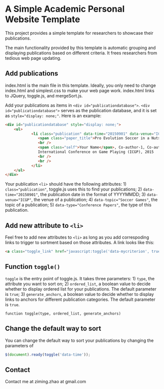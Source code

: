 # A Simple Academic Personal Website Template
This project provides a simple template for researchers to showcase their publications.

The main functionality provided by this template is automatic grouping and displaying publications based on different criteria. It frees researchers from tedious web page updating.


## Add publications

index.html is the main file in this template. Ideally, you only need to change index.html and simplest.css to make your web page work. index.html links to JQuery, toggle.js, and mergeSort.js.

Add your publications as items in `<div id="publicationdatabase">`. `<div id="publicationdatabase">` serves as the publication database, and it is set as `style="display: none;"`. Here is an example:
```html
<div id="publicationdatabase" style="display: none;">
	<ul>
            <li class="publication" data-time="20150901" data-venue="ICGP" data-topic="Soccer Games" data-type="Conference Papers">
               <span class="paper_title">Pro Evolution Soccer in a Nutshell</span>&nbsp;&nbsp;<a href="./.pdf">[PDF]</a>&nbsp;<a href="./.bib">[Bib]</a>
               <br />		
               <span class="self">Your Name</span>, Co-author-1, Co-author-2<br />
               International Conference on Game Playing (ICGP), 2015
               <br />
			   <br />
            </li>
	</ul>
</div>
```

Your publication `<li>` should have the following attributes: 1) `class="publication"`, toggle.js uses this to find your publications; 2) `data-time="20150901"`, the publication date in the format of YYYYMMDD; 3) `data-venue="ICGP"`, the venue of a publication; 4) `data-topic="Soccer Games"`, the topic of a publication; 5) `data-type="Conference Papers"`, the type of this publication.

## Add new attribute to `<li>`

Feel free to add new attributes to `<li>` as long as you add correspoding links to trigger to sortment based on those attributes. A link looks like this:
```html
<a class="toggle_link" href="javascript:toggle('data-mycriterion', true, true)">Sort by mycriterion</a>
```


## Function `toggle()`

`toggle` is the entry point of toggle.js. It takes three parameters: 1) `type`, the attribute you want to sort on; 2) `ordered_list`, a boolean value to decide whether to display ordered list for your publications. The default parameter is `true`; 3) `generate_anchors`, a boolean value to decide whether to display links to anchors for different publication categories. The default parameter is `true`.

```javacript
function toggle(type, ordered_list, generate_anchors)
```

## Change the default way to sort

You can change the default way to sort your publications by changing the parameters of

```javascript
$(document).ready(toggle('data-time'));	
```

## Contact

Contact me at ziming.zhao at gmail.com